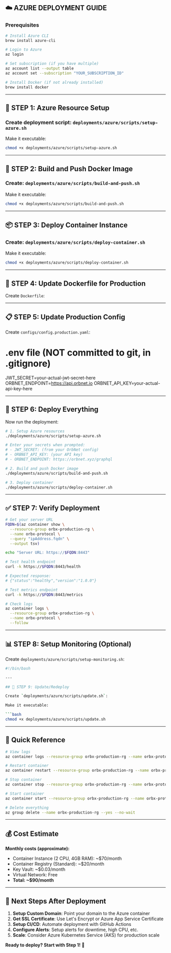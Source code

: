## ☁️ AZURE DEPLOYMENT GUIDE

### **Prerequisites**

```bash
# Install Azure CLI
brew install azure-cli

# Login to Azure
az login

# Set subscription (if you have multiple)
az account list --output table
az account set --subscription "YOUR_SUBSCRIPTION_ID"

# Install Docker (if not already installed)
brew install docker
```

---

## 🚀 STEP 1: Azure Resource Setup

### Create deployment script: `deployments/azure/scripts/setup-azure.sh`

Make it executable:

```bash
chmod +x deployments/azure/scripts/setup-azure.sh
```

---

## 🐳 STEP 2: Build and Push Docker Image

### Create: `deployments/azure/scripts/build-and-push.sh`

Make it executable:

```bash
chmod +x deployments/azure/scripts/build-and-push.sh
```

---

## 📦 STEP 3: Deploy Container Instance

### Create: `deployments/azure/scripts/deploy-container.sh`

Make it executable:

```bash
chmod +x deployments/azure/scripts/deploy-container.sh
```

---

## 🔧 STEP 4: Update Dockerfile for Production

Create `Dockerfile`:

---

## 📋 STEP 5: Update Production Config

Create `configs/config.production.yaml`:

# .env file (NOT committed to git, in .gitignore)

JWT_SECRET=your-actual-jwt-secret-here
ORBNET_ENDPOINT=https://api.orbnet.io
ORBNET_API_KEY=your-actual-api-key-here

---

## 🚀 STEP 6: Deploy Everything

Now run the deployment:

```bash
# 1. Setup Azure resources
./deployments/azure/scripts/setup-azure.sh

# Enter your secrets when prompted:
# - JWT_SECRET: (from your OrbNet config)
# - ORBNET_API_KEY: (your API key)
# - ORBNET_ENDPOINT: https://orbnet.xyz/graphql

# 2. Build and push Docker image
./deployments/azure/scripts/build-and-push.sh

# 3. Deploy container
./deployments/azure/scripts/deploy-container.sh
```

---

## ✅ STEP 7: Verify Deployment

```bash
# Get your server URL
FQDN=$(az container show \
  --resource-group orbx-production-rg \
  --name orbx-protocol \
  --query "ipAddress.fqdn" \
  --output tsv)

echo "Server URL: https://$FQDN:8443"

# Test health endpoint
curl -k https://$FQDN:8443/health

# Expected response:
# {"status":"healthy","version":"1.0.0"}

# Test metrics endpoint
curl -k https://$FQDN:8443/metrics

# Check logs
az container logs \
  --resource-group orbx-production-rg \
  --name orbx-protocol \
  --follow
```

---

## 📊 STEP 8: Setup Monitoring (Optional)

Create `deployments/azure/scripts/setup-monitoring.sh`:

````bash
#!/bin/bash

---

## 🔄 STEP 9: Update/Redeploy

Create `deployments/azure/scripts/update.sh`:

Make it executable:

```bash
chmod +x deployments/azure/scripts/update.sh
````

---

## 📝 Quick Reference

```bash
# View logs
az container logs --resource-group orbx-production-rg --name orbx-protocol --follow

# Restart container
az container restart --resource-group orbx-production-rg --name orbx-protocol

# Stop container
az container stop --resource-group orbx-production-rg --name orbx-protocol

# Start container
az container start --resource-group orbx-production-rg --name orbx-protocol

# Delete everything
az group delete --name orbx-production-rg --yes --no-wait
```

---

## 💰 Cost Estimate

**Monthly costs (approximate):**

- Container Instance (2 CPU, 4GB RAM): ~$70/month
- Container Registry (Standard): ~$20/month
- Key Vault: ~$0.03/month
- Virtual Network: Free
- **Total: ~$90/month**

---

## 🎯 Next Steps After Deployment

1. **Setup Custom Domain**: Point your domain to the Azure container
2. **Get SSL Certificate**: Use Let's Encrypt or Azure App Service Certificate
3. **Setup CI/CD**: Automate deployment with GitHub Actions
4. **Configure Alerts**: Setup alerts for downtime, high CPU, etc.
5. **Scale**: Consider Azure Kubernetes Service (AKS) for production scale

**Ready to deploy? Start with Step 1!** 🚀
